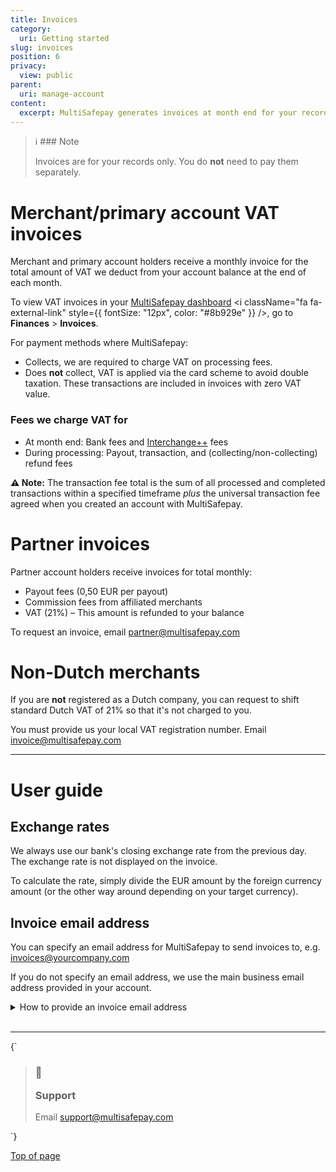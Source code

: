 ```yaml
---
title: Invoices
category:
  uri: Getting started
slug: invoices
position: 6
privacy:
  view: public
parent:
  uri: manage-account
content:
  excerpt: MultiSafepay generates invoices at month end for your records.
---
```

> ℹ ### Note
>
> Invoices are for your records only. You do **not** need to pay them separately.

# Merchant/primary account VAT invoices

Merchant and primary account holders receive a monthly invoice for the total amount of VAT we deduct from your account balance at the end of each month.

To view VAT invoices in your <a href="https://merchant.multisafepay.com" target="_blank">MultiSafepay dashboard</a> <i className="fa fa-external-link" style={{ fontSize: "12px", color: "#8b929e" }} />, go to **Finances** > **Invoices**.

For payment methods where MultiSafepay:

* Collects, we are required to charge VAT on processing fees.
* Does **not** collect, VAT is applied via the <Glossary>card scheme</Glossary> to avoid double taxation. These transactions are included in invoices with zero VAT value.

### Fees we charge VAT for

* At month end: Bank fees and [Interchange++](/docs/interchange/) fees
* During processing: <Glossary>Payout</Glossary>, transaction, and (collecting/non-collecting) refund fees

**⚠️ Note:** The transaction fee total is the sum of all processed and completed transactions within a specified timeframe *plus* the universal transaction fee agreed when you created an account with MultiSafepay.

# Partner invoices

Partner account holders receive invoices for total monthly:

* <Glossary>Payout</Glossary> fees (0,50 EUR per payout)
* Commission fees from affiliated merchants
* VAT (21%) – This amount is refunded to your balance

To request an invoice, email [partner@multisafepay.com](mailto:partner@multisafepay.com)

# Non-Dutch merchants

If you are **not** registered as a Dutch company, you can request to shift standard Dutch VAT of 21% so that it's not charged to you.

You must provide us your local VAT registration number. Email [invoice@multisafepay.com](mailto:invoice@multisafepay.com)<br />

***

# User guide

## Exchange rates

We always use our bank's closing exchange rate from the previous day.\
The exchange rate is not displayed on the invoice.

To calculate the rate, simply divide the EUR amount by the foreign currency amount (or the other way around depending on your target currency).

## Invoice email address

You can specify an email address for MultiSafepay to send invoices to, e.g. [invoices@yourcompany.com](mailto:invoices@yourcompany.com)

If you do not specify an email address, we use the main business email address provided in your account.

<details id="how-to-provide-invoice-email-address">
  <summary>How to provide an invoice email address</summary>

  <br />

  1. Sign in to your <a href="https://merchant.multisafepay.com" target="_blank">MultiSafepay dashboard</a> <i className="fa fa-external-link" style={{ fontSize: "12px", color: "#8b929e" }} />.
  2. From the account list at the top-right of your screen, click **Account information**.
  3. On the **Contact details** page, in the **Invoices email** field, enter the email address.
  4. Click **Save**.
</details>

<br />

***

<HTMLBlock>{`
<blockquote className="callout callout_info">
    <h3 className="callout-heading false">
        <span className="callout-icon">💬</span>
        <p>Support</p>
    </h3>
    <p>Email <a href="mailto:support@multisafepay.com">support@multisafepay.com</a></p>
</blockquote>
`}</HTMLBlock>

[Top of page](#)
